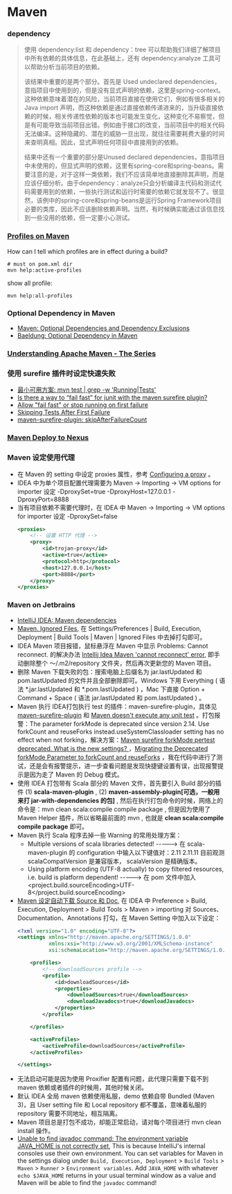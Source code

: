 # Maven

### dependency

> 使用 dependency:list 和 dependency：tree 可以帮助我们详细了解项目中所有依赖的具体信息，在此基础上，还有 dependency:analyze 工具可以帮助分析当前项目的依赖。
>
> 该结果中重要的是两个部分。首先是 Used undeclared dependencies，意指项目中使用到的，但是没有显式声明的依赖，这里是spring-context。这种依赖意味着潜在的风险，当前项目直接在使用它们，例如有很多相关的 Java import 声明，而这种依赖是通过直接依赖传递进来的，当升级直接依赖的时候，相关传递性依赖的版本也可能发生变化，这种变化不易察觉，但是有可能导致当前项目出错。例如由于接口的改变，当前项目中的相关代码无法编译。这种隐藏的、潜在的威胁一旦出现，就往往需要耗费大量的时间来查明真相。因此，显式声明任何项目中直接用到的依赖。
>
> 结果中还有一个重要的部分是Unused declared dependencies，意指项目中未使用的，但显式声明的依赖，这里有spring-core和spring-beans。需要注意的是，对于这样一类依赖，我们不应该简单地直接删除其声明，而是应该仔细分析。由于dependency：analyze只会分析编译主代码和测试代码需要用到的依赖，一些执行测试和运行时需要的依赖它就发现不了。很显然，该例中的spring-core和spring-beans是运行Spring Framework项目必要的类库，因此不应该删除依赖声明。当然，有时候确实能通过该信息找到一些没用的依赖，但一定要小心测试。

### [Profiles on Maven](https://maven.apache.org/guides/introduction/introduction-to-profiles.html)

How can I tell which profiles are in effect during a build?

```shell
# must on pom.xml dir
mvn help:active-profiles
```

show all profile:

```shell
mvn help:all-profiles
```

### Optional Dependency in Maven

* [Maven: Optional Dependencies and Dependency Exclusions](https://maven.apache.org/guides/introduction/introduction-to-optional-and-excludes-dependencies.html)
* [Baeldung: Optional Dependency in Maven](https://www.baeldung.com/maven-optional-dependency)

### [Understanding Apache Maven - The Series](https://cguntur.me/2020/05/20/understanding-apache-maven-the-series/)

### 使用 surefire 插件时设定快速失败

* [最小可用方案: mvn test | grep -w 'Running\|Tests'](https://stackoverflow.com/a/33739500)
* [Is there a way to “fail fast” for junit with the maven surefire plugin?](https://stackoverflow.com/questions/1923857/is-there-a-way-to-fail-fast-for-junit-with-the-maven-surefire-plugin/32640471)
* [Allow "fail fast" or stop running on first failure](https://issues.apache.org/jira/browse/SUREFIRE-580)
* [Skipping Tests After First Failure](https://maven.apache.org/surefire/maven-surefire-plugin/examples/skip-after-failure.html)
* [maven-surefire-plugin: skipAfterFailureCount](http://maven.apache.org/surefire/maven-surefire-plugin/test-mojo.html#skipAfterFailureCount)

### [Maven Deploy to Nexus](https://www.baeldung.com/maven-deploy-nexus)

### Maven 设定使用代理

* 在 Maven 的 setting 中设定 proxies 属性，参考 [Configuring a proxy](https://maven.apache.org/guides/mini/guide-proxies.html) 。
* IDEA 中为单个项目配置代理需要为 Maven -> Importing -> VM options for importer 设定 -DproxySet=true -DproxyHost=127.0.0.1 -DproxyPort=8888
* 当有项目依赖不需要代理时，在 IDEA 中 Maven -> Importing -> VM options for importer 设定 -DproxySet=false
  ```xml
  <proxies>
      <!-- 设置 HTTP 代理 -->
      <proxy>
          <id>trojan-proxy</id>
          <active>true</active>
          <protocol>http</protocol>
          <host>127.0.0.1</host>
          <port>8888</port>
      </proxy>
  </proxies>
  ``` 

### Maven on Jetbrains

* [IntelliJ IDEA: Maven dependencies](https://www.jetbrains.com/help/idea/work-with-maven-dependencies.html)
* [Maven. Ignored Files](https://www.jetbrains.com/help/idea/maven-ignored-files.html), 在 Settings/Preferences | Build, Execution, Deployment | Build Tools | Maven | Ignored Files 中去掉打勾即可。
* IDEA Maven 项目报错，鼠标悬浮在 Maven 中显示 Problems: Cannot reconnect. 的解决办法 [Intellij Idea Maven 'cannot reconnect' error](https://stackoverflow.com/a/30615332), 即手动删除整个 ～/.m2/repository 文件夹，然后再次更新您的 Maven 项目。
* 删除 Maven 下载失败的包：搜索电脑上后缀名为 jar.lastUpdated 和 pom.lastUpdated 的文件并且全部删除即可。Windows 下用 Everything ( 语法 *.jar.lastUpdated 和 *.pom.lastUpdated ) ，Mac 下直接 Option + Command + Space ( 语法 jar.lastUpdated 和 pom.lastUpdated ) 。
* Maven 执行 IDEA打包执行 test 的插件：maven-surefire-plugin，具体见 [maven-surefire-plugin](https://maven.apache.org/surefire/maven-surefire-plugin/usage.html) 和 [Maven doesn't execute any unit test](https://stackoverflow.com/questions/16708013/maven-doesnt-execute-any-unit-test) 。打包报警：The parameter forkMode is deprecated since version 2.14. Use forkCount and reuseForks instead.useSystemClassloader setting has no effect when not forking，解决方案：[Maven surefire forkMode pertest deprecated. What is the new settings?
  ](https://stackoverflow.com/questions/40096382/maven-surefire-forkmode-pertest-deprecated-what-is-the-new-settings/40096619#40096619) ，[Migrating the Deprecated forkMode Parameter to forkCount and reuseForks](http://maven.apache.org/surefire/maven-surefire-plugin/examples/fork-options-and-parallel-execution.html#Migrating_the_Deprecated_forkMode_Parameter_to_forkCount_and_reuseForks) ，我在代码中进行了测试，还是会有报警提示，进一步查看问题是发现快捷键设置有误，出现报警提示是因为走了 Maven 的 Debug 模式。
* 使用 IDEA 打包带有 Scala 部分的 Maven 文件，首先要引入 Build 部分的插件 (1) **scala-maven-plugin** , (2) **maven-assembly-plugin[可选，一般用来打 jar-with-dependencies 的包]** , 然后在执行打包命令的时候，网络上的命令是：mvn clean scala:compile compile package , 但是因为使用了 Maven Helper 插件，所以省略最前面的 mvn , 也就是 **clean scala:compile compile package** 即可。
* Maven 执行 Scala 程序去掉一些 Warning 的常用处理方案：
    * Multiple versions of scala libraries detected!  ----->  在 scala-maven-plugin 的 configuration 中输入以下键值对：<scalaCompatVersion>2.11</scalaCompatVersion>    <scalaVersion>2.11.11</scalaVersion>    目前观测 scalaCompatVersion 是兼容版本， scalaVersion 是精确版本。
    * Using platform encoding (UTF-8 actually) to copy filtered resources, i.e. build is platform dependent!  -----> 在 pom 文件中加入 <properties><project.build.sourceEncoding>UTF-8</project.build.sourceEncoding></properties>
* [Maven 设定自动下载 Source 和 Doc](https://www.baeldung.com/maven-download-sources-javadoc), 在 IDEA 中 Preference > Build, Execution, Deployment > Build Tools > Maven > importing 对 Sources、Documentation、Annotations 打勾，在 Maven Setting 中加入以下设定：
  ```xml
  <?xml version="1.0" encoding="UTF-8"?>
  <settings xmlns="http://maven.apache.org/SETTINGS/1.0.0"
            xmlns:xsi="http://www.w3.org/2001/XMLSchema-instance"
            xsi:schemaLocation="http://maven.apache.org/SETTINGS/1.0.0 http://maven.apache.org/xsd/settings-1.0.0.xsd">
  
      <profiles>
          <!-- downloadSources profile -->
          <profile>
              <id>downloadSources</id>
              <properties>
                  <downloadSources>true</downloadSources>
                  <downloadJavadocs>true</downloadJavadocs>
              </properties>
          </profile>
  
      </profiles>
  
      <activeProfiles>
          <activeProfile>downloadSources</activeProfile>
      </activeProfiles>
  
  </settings>
  ```
* 无法启动可能是因为使用 Proxifier 配置有问题，此代理只需要下载不到 maven 依赖或者插件的时候用，其他时候关闭。
* 默认 IDEA 全局 maven 依赖使用私服，demo 依赖自带 Bundled (Maven 3)，且 User setting file 和 Local repository 都不覆盖，意味着私服的 repository 需要不同地址，相互隔离。
* Maven 项目总是打包不成功，却能正常启动，请对每个项目进行 mvn clean install 操作。
* [Unable to find javadoc command: The environment variable JAVA_HOME is not correctly set](https://superuser.com/a/1367009), This is because IntelliJ's internal consoles use their own environment. You can set variables for Maven in the settings dialog under `Build, Execution, Deployment` > `Build Tools` > `Maven` > `Runner` > `Environment variables`. Add `JAVA_HOME` with whatever `echo $JAVA_HOME` returns in your usual terminal window as a value and Maven will be able to find the `javadoc` command!
